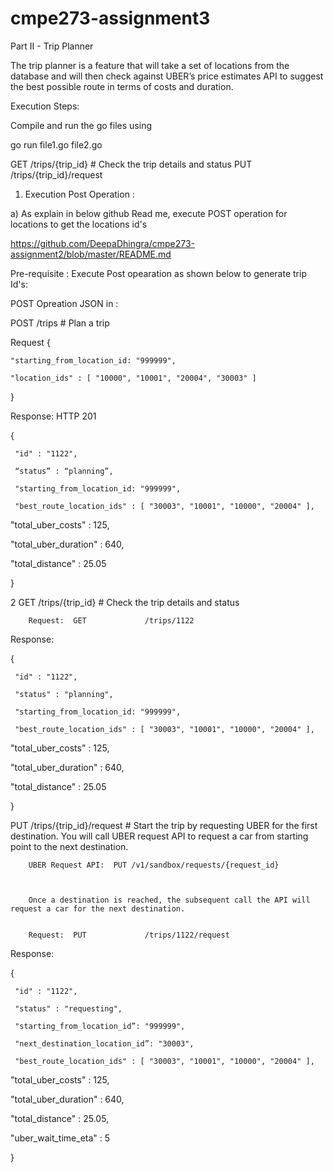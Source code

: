 # cmpe273-assignment3


Part II - Trip Planner

The trip planner is a feature that will take a set of locations from the database and will then check against UBER’s price estimates API to suggest the best possible route in terms of costs and duration.

Execution Steps:

Compile and run the go files using

go run file1.go file2.go

GET        /trips/{trip_id} # Check the trip details and status
PUT        /trips/{trip_id}/request 

1) Execution Post Operation :

a) As explain in below github Read me, execute POST operation for locations to get the locations id's

https://github.com/DeepaDhingra/cmpe273-assignment2/blob/master/README.md

Pre-requisite : Execute Post opearation as shown below to generate trip Id's:

POST Opreation JSON in :

POST        /trips   # Plan a trip

Request
{

    "starting_from_location_id: "999999",

    "location_ids" : [ "10000", "10001", "20004", "30003" ] 

}

 Response: HTTP 201


{

     "id" : "1122",

     “status” : “planning”,

     "starting_from_location_id: "999999",

     "best_route_location_ids" : [ "30003", "10001", "10000", "20004" ],

  "total_uber_costs" : 125,

  "total_uber_duration" : 640,

  "total_distance" : 25.05 

}

2 GET        /trips/{trip_id} # Check the trip details and status
        

        Request:  GET             /trips/1122


Response:


{

     "id" : "1122",

     "status" : "planning",

     "starting_from_location_id: "999999",

     "best_route_location_ids" : [ "30003", "10001", "10000", "20004" ],

  "total_uber_costs" : 125,

  "total_uber_duration" : 640,

  "total_distance" : 25.05 

}



  PUT        /trips/{trip_id}/request # Start the trip by requesting UBER for the first destination. You will call UBER request API to request a car from starting point to the next destination.
        

        UBER Request API:  PUT /v1/sandbox/requests/{request_id}

        

        Once a destination is reached, the subsequent call the API will request a car for the next destination.


        Request:  PUT             /trips/1122/request


Response:


{

     "id" : "1122",

     "status" : "requesting",

     "starting_from_location_id”: "999999",

     "next_destination_location_id”: "30003",

     "best_route_location_ids" : [ "30003", "10001", "10000", "20004" ],

  "total_uber_costs" : 125,

  "total_uber_duration" : 640,

  "total_distance" : 25.05,

  "uber_wait_time_eta" : 5 

}
